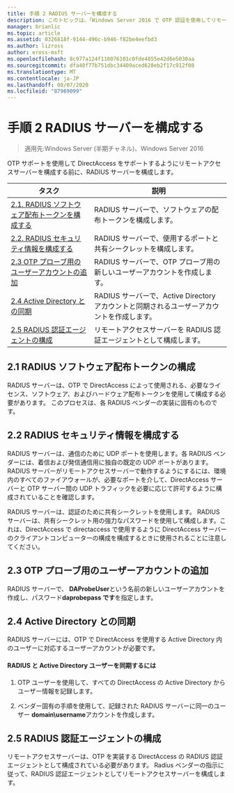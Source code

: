 ```yaml
---
title: 手順 2 RADIUS サーバーを構成する
description: このトピックは、「Windows Server 2016 で OTP 認証を使用してリモートアクセスを展開する」の一部です。
manager: brianlic
ms.topic: article
ms.assetid: 0326818f-9144-496c-b946-f82be4eefbd3
ms.author: lizross
author: eross-msft
ms.openlocfilehash: 8c977a124f118076101c0fde4855e42d6e5030aa
ms.sourcegitcommit: dfa48f77b751dbc34409aced628eb2f17c912f08
ms.translationtype: MT
ms.contentlocale: ja-JP
ms.lasthandoff: 08/07/2020
ms.locfileid: "87969099"
---
```

# <a name="step-2-configure-the-radius-server"></a>手順 2 RADIUS サーバーを構成する

>適用先:Windows Server (半期チャネル)、Windows Server 2016

OTP サポートを使用して DirectAccess をサポートするようにリモートアクセスサーバーを構成する前に、RADIUS サーバーを構成します。

|タスク|説明|
|----|--------|
|[2.1. RADIUS ソフトウェア配布トークンを構成する](#BKMK_1.1)|RADIUS サーバーで、ソフトウェアの配布トークンを構成します。|
|[2.2. RADIUS セキュリティ情報を構成する](#BKMK_1.2)|RADIUS サーバーで、使用するポートと共有シークレットを構成します。|
|[2.3 OTP プローブ用のユーザーアカウントの追加](#BKMK_Probe)|RADIUS サーバーで、OTP プローブ用の新しいユーザーアカウントを作成します。|
|[2.4 Active Directory との同期](#BKMK_Active)|RADIUS サーバーで、Active Directory アカウントと同期されるユーザーアカウントを作成します。|
|[2.5 RADIUS 認証エージェントの構成](#BKMK_AuthAgent)|リモートアクセスサーバーを RADIUS 認証エージェントとして構成します。|

## <a name="21-configure-the-radius-software-distribution-tokens"></a><a name="BKMK_1.1"></a>2.1 RADIUS ソフトウェア配布トークンの構成
RADIUS サーバーは、OTP で DirectAccess によって使用される、必要なライセンス、ソフトウェア、およびハードウェア配布トークンを使用して構成する必要があります。 このプロセスは、各 RADIUS ベンダーの実装に固有のものです。

## <a name="22-configure-the-radius-security-information"></a><a name="BKMK_1.2"></a>2.2 RADIUS セキュリティ情報を構成する
RADIUS サーバーは、通信のために UDP ポートを使用します。各 RADIUS ベンダーには、着信および発信通信用に独自の既定の UDP ポートがあります。 RADIUS サーバーがリモートアクセスサーバーで動作するようにするには、環境内のすべてのファイアウォールが、必要なポートを介して、DirectAccess サーバーと OTP サーバー間の UDP トラフィックを必要に応じて許可するように構成されていることを確認します。

RADIUS サーバーは、認証のために共有シークレットを使用します。 RADIUS サーバーは、共有シークレット用の強力なパスワードを使用して構成します。これは、DirectAccess で directaccess で使用するように DirectAccess サーバーのクライアントコンピューターの構成を構成するときに使用されることに注意してください。

## <a name="23-adding-user-account-for-otp-probing"></a><a name="BKMK_Probe"></a>2.3 OTP プローブ用のユーザーアカウントの追加
RADIUS サーバーで、 **DAProbeUser**という名前の新しいユーザーアカウントを作成し、パスワード**daprobepass です**を指定します。

## <a name="24-synchronize-with-active-directory"></a><a name="BKMK_Active"></a>2.4 Active Directory との同期
RADIUS サーバーには、OTP で DirectAccess を使用する Active Directory 内のユーザーに対応するユーザーアカウントが必要です。

#### <a name="to-synchronize-the-radius-and-active-directory-users"></a>RADIUS と Active Directory ユーザーを同期するには

1.  OTP ユーザーを使用して、すべての DirectAccess の Active Directory からユーザー情報を記録します。

2.  ベンダー固有の手順を使用して、記録された RADIUS サーバーに同一のユーザー **domain\username**アカウントを作成します。

## <a name="25-configure-the-radius-authentication-agent"></a><a name="BKMK_AuthAgent"></a>2.5 RADIUS 認証エージェントの構成
リモートアクセスサーバーは、OTP を実装する DirectAccess の RADIUS 認証エージェントとして構成されている必要があります。 Radius ベンダーの指示に従って、RADIUS 認証エージェントとしてリモートアクセスサーバーを構成します。




